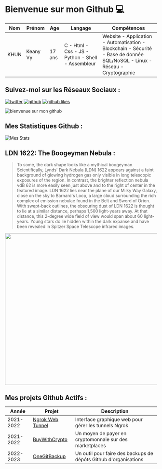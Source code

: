 # Bienvenue sur mon Github 💻
| Nom | Prénom | Age | Langage | Compétences |
|---  |---     |---  |---      |---
| KHUN | Keany Vy | 17 ans | C - Html - Css - JS - Python - Shell - Assembleur | Website - Application - Automatisation - Blockchain - Sécurité - Base de donnée SQL/NoSQL - Linux - Réseau - Cryptographie |

## Suivez-moi sur les Réseaux Sociaux :
[![twitter](https://img.shields.io/twitter/follow/thisiskeanyvy?style=social)](https://twitter.com/thisiskeanyvy)
[![github](https://img.shields.io/github/followers/thisiskeanyvy?style=social)](https://github.com/thisiskeanyvy?tab=followers)
[![github likes](https://img.shields.io/github/stars/thisiskeanyvy?style=social)](https://github.com/thisiskeanyvy)

![bienvenue sur mon github](https://thisiskeanyvy-hosting.pages.dev/banner.gif)

## Mes Statistiques Github :
![Mes Stats](https://github-readme-stats.vercel.app/api?username=thisiskeanyvy&show_icons=true&theme=radical)

## LDN 1622: The Boogeyman Nebula :

> To some, the dark shape looks like a mythical boogeyman.  Scientifically, Lynds' Dark Nebula (LDN) 1622 appears against a faint background of glowing hydrogen gas only visible in long telescopic exposures of the region. In contrast, the brighter reflection nebula vdB 62 is more easily seen just above and to the right of center in the featured image. LDN 1622 lies near the plane of our Milky Way Galaxy, close on the sky to Barnard's Loop, a large cloud surrounding the rich complex of emission nebulae found in the Belt and Sword of Orion. With swept-back outlines, the obscuring dust of LDN 1622 is thought to lie at a similar distance, perhaps 1,500 light-years away. At that distance, this 2-degree wide field of view would span about 60 light-years. Young stars do lie hidden within the dark expanse and have been revealed in Spitzer Space Telescope infrared images.

<img src='https://apod.nasa.gov/apod/image/2301/LDN1622_Carter_960.jpg' width="800" height="500"/>

## Mes projets Github Actifs :
| Année | Projet | Description |
|---   |---     |---          |
| 2021-2022 | [Ngrok Web Tunnel](https://github.com/thisiskeanyvy/ngrok-web-manager) | Interface graphique web pour gérer les tunnels Ngrok |
| 2021-2022 | [BuyWithCrypto](https://github.com/BuyWithCrypto) | Un moyen de payer en cryptomonnaie sur des marketplaces |
| 2022-2023 | [OneGitBackup](https://github.com/BuyWithCrypto/OneGitBackup) | Un outil pour faire des backups de dépôts Github d'organisations |